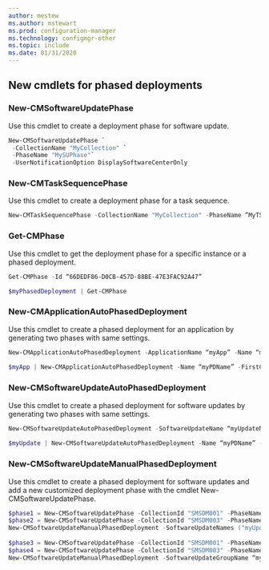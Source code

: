 ```yaml
---
author: mestew
ms.author: mstewart
ms.prod: configuration-manager
ms.technology: configmgr-other
ms.topic: include
ms.date: 01/31/2020
---
```


## <a name="bkmk_pod-psh"></a> New cmdlets for phased deployments

<!--6104290-->
### New-CMSoftwareUpdatePhase

Use this cmdlet to create a deployment phase for software update.

``` PowerShell
New-CMSoftwareUpdatePhase `
 -CollectionName "MyCollection" `
 -PhaseName "MySUPhase"`
 -UserNotificationOption DisplaySoftwareCenterOnly
```

### New-CMTaskSequencePhase

Use this cmdlet to create a deployment phase for a task sequence.

``` PowerShell
New-CMTaskSequencePhase -CollectionName "MyCollection" -PhaseName ”MyTSPhase” -UserNotification DisplayAll -AllowRemoteDP $true
```

### Get-CMPhase

Use this cmdlet to get the deployment phase for a specific instance or a phased deployment.

``` PowerShell
Get-CMPhase -Id “66DEDF86-D0CB-457D-88BE-47E3FAC92A47”

$myPhasedDeployment | Get-CMPhase
```

### New-CMApplicationAutoPhasedDeployment

Use this cmdlet to create a phased deployment for an application by generating two phases with same settings.

``` PowerShell
New-CMApplicationAutoPhasedDeployment -ApplicationName “myApp” -Name “myPDName” -FirstCollectionID “SMSDM001” -SecondCollectionID “SMSDM003” -CriteriaOption Compliance -CriteriaValue 1 -BeginCondition AfterPeriod -DaysAfterPreviousPhaseSuccess 2 -ThrottlingDays 3 -InstallationChoice AfterPeriod -DeadlineUnit Hours -DeadlineValue 4 -Description "MyDescription"
 
$myApp | New-CMApplicationAutoPhasedDeployment -Name “myPDName” -FirstCollectionID “SMSDM001” -SecondCollectionID “SMSDM003” -CriteriaOption Compliance -CriteriaValue 1 -BeginCondition AfterPeriod -DaysAfterPreviousPhaseSuccess 2 -ThrottlingDays 3 -InstallationChoice AfterPeriod -DeadlineUnit Hours -DeadlineValue 4 -Description "MyDescription"
```

### New-CMSoftwareUpdateAutoPhasedDeployment

Use this cmdlet to create a phased deployment for software updates by generating two phases with same settings.

``` PowerShell
New-CMSoftwareUpdateAutoPhasedDeployment -SoftwareUpdateName “myUpdateName” -Name “myPDName” -FirstCollectionID “SMSDM001” -SecondCollectionID “SMSDM003” -CriteriaOption Compliance -CriteriaValue 1 -BeginCondition AfterPeriod -DaysAfterPreviousPhaseSuccess 2 -ThrottlingDays 3 -InstallationChoice AfterPeriod -DeadlineUnit Hours -DeadlineValue 4 -Description "MyDescription"
 
$myUpdate | New-CMSoftwareUpdateAutoPhasedDeployment -Name “myPDName” -FirstCollectionID “SMSDM001” -SecondCollectionID “SMSDM003” -CriteriaOption Compliance -CriteriaValue 1 -BeginCondition AfterPeriod -DaysAfterPreviousPhaseSuccess 2 -ThrottlingDays 3 -InstallationChoice AfterPeriod -DeadlineUnit Hours -DeadlineValue 4 -Description "MyDescription"
```

### New-CMSoftwareUpdateManualPhasedDeployment

Use this cmdlet to create a phased deployment for software updates and add a new customized deployment phase with the cmdlet New-CMSoftwareUpdatePhase.

``` PowerShell
$phase1 = New-CMSoftwareUpdatePhase -CollectionId "SMSDM001" -PhaseName "test01" -UserNotificationOption DisplaySoftwareCenterOnly
$phase2 = New-CMSoftwareUpdatePhase -CollectionId "SMSDM003" -PhaseName "test02" -UserNotificationOption DisplaySoftwareCenterOnly
New-CMSoftwareUpdateManualPhasedDeployment -SoftwareUpdateNames ("myUpdateA", "myUpdateB") -Name "myPhaseDeployment" -AddPhases ($phase1, $phase2)
 
$phase3 = New-CMSoftwareUpdatePhase -CollectionId "SMSDM001" -PhaseName "test03" -UserNotificationOption DisplaySoftwareCenterOnly
$phase4 = New-CMSoftwareUpdatePhase -CollectionId "SMSDM003" -PhaseName "test04" -UserNotificationOption DisplaySoftwareCenterOnly
New-CMSoftwareUpdateManualPhasedDeployment -SoftwareUpdateGroupName “myGroup” -Name "myPhaseDeploymentForGroup" -AddPhases ($phase3, $phase4)

```